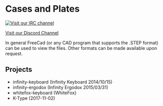 Cases and Plates
================

[![Visit our IRC channel](https://kiwiirc.com/buttons/irc.freenode.net/input.club.png)](https://kiwiirc.com/client/irc.freenode.net/#input.club)

[Visit our Discord Channel](https://discord.gg/GACJa4f)

In general FreeCad (or any CAD program that supports the .STEP format) can be used to view the files.
Other formats can be made available upon request.


Projects
--------

* infinity-keyboard (Infinity Keyboard 2014/10/15)
* infinity-ergodox (Infinity Ergodox 2015/03/31)
* whitefox-keyboard (WhiteFox)
* K-Type (2017-11-02)

